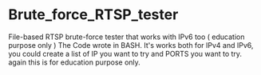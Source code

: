 # Brute_force_RTSP_tester
File-based RTSP brute-force tester that works with IPv6 too ( education purpose only )
The Code wrote in BASH.
It's works both for IPv4 and IPv6, you could create a list of IP you want to try and PORTS you want to try.
again this is for education purpose only.
